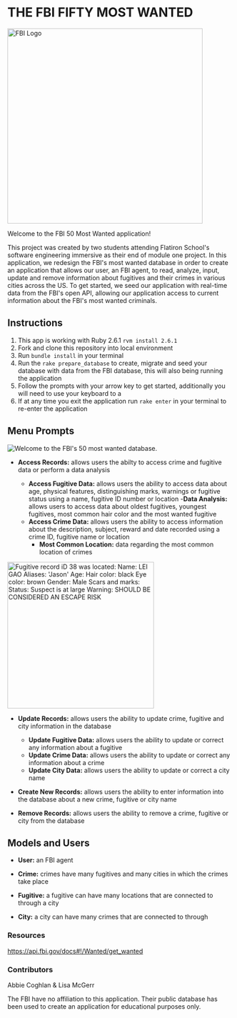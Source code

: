 # **THE FBI FIFTY MOST WANTED**

<img width="437" alt="FBI Logo" src="https://user-images.githubusercontent.com/73184313/104023303-10d8a380-5187-11eb-85cb-b19eb2dd6343.png">


Welcome to the FBI 50 Most Wanted application! 

This project was created by two students attending Flatiron School's software engineering immersive as their end of module one project. In this application, we redesign the FBI's most wanted database in order to create an application that allows our user, an FBI agent, to read, analyze, input, update and remove information about fugitives and their crimes in various cities across the US. To get started, we seed our application with real-time data from the FBI's open API, allowing our application access to current information about the FBI's most wanted criminals.


<!-- This application will allow the FBI to store, track, alter, and analyze the 50 most wanted criminals and their crimes.This is seeded with data from the FBI's 50 Most Wanted database. application allows FBI agents to read, analyze, input and remove details about crimes, fugitives and locations. All data has been taken from the FBI's public database and has been restructured for a better user story -->

## **Instructions**

1. This app is working with Ruby 2.6.1 ``` rvm install 2.6.1 ```
2. Fork and clone this repository into local environment
3. Run ``` bundle install ``` in your terminal 
4. Run the ``` rake prepare_database ``` to create, migrate and seed your database with data from the FBI database, this will also being running the application
5. Follow the prompts with your arrow key to get started, additionally you will need to use your keyboard to a 
6. If at any time you exit the application run ``` rake enter ``` in your terminal to re-enter the application


## **Menu Prompts**

![Welcome to the FBI's 50 most wanted database.](https://user-images.githubusercontent.com/73184313/104022455-ecc89280-5185-11eb-8483-c73971045781.jpg)

- **Access Records:** allows users the abilty to access crime and fugitive data or perform a data analysis
   
    - **Access Fugitive Data:** allows users the ability to access data about age, physical features, distinguishing marks, warnings or fugitive status using a name, fugitive ID number or location
        -**Data Analysis:** allows users to access data about oldest fugitives, youngest fugitives, most common hair color and the most wanted fugitive
    - **Access Crime Data:** allows users the ability to access information about the description, subject, reward and date recorded using a crime ID, fugitive name or location
        - **Most Common Location:** data regarding the most common location of crimes

<img width="328" alt="Fugitive record iD 38 was located:
Name: LEI GAO
Aliases: 'Jason'
Age: 
Hair color: black
Eye color: brown
Gender: Male
Scars and marks:
Status: Suspect is at large
Warning: SHOULD BE CONSIDERED AN ESCAPE RISK
" src="https://user-images.githubusercontent.com/73184313/104024522-dd971400-5188-11eb-862c-d2a72bb3577c.png"> 

- **Update Records:** allows users the ability to update crime, fugitive and city information in the database
    - **Update Fugitive Data:** allows users the ability to update or correct any information about a fugitive
    - **Update Crime Data:** allows users the ability to update or correct any information about a crime
    - **Update City Data:** allows users the ability to update or correct a city name

- **Create New Records:** allows users the ability to enter information into the database about a new crime, fugitive or city name 

- **Remove Records:** allows users the ability to remove a crime, fugitive or city from the database


## **Models and Users**

- **User:** an FBI agent

- **Crime:** crimes have many fugitives and many cities in which the crimes take place
- **Fugitive:** a fugitive can have many locations that are connected to through a city
- **City:** a city can have many crimes that are connected to through


<!-- To do
- the premise of the project is create an FBI database moving forward
- create photo file with screenshots from applicaion
- go into detail about methods and 
- database is seeded with data from 

 ‘rake prepare_database’ will create, migrate, seed, and start the app

‘rake enter’ will let them enter the app again if they exit

FBI data to seed data
FBI agent - user stories -->

### Resources
https://api.fbi.gov/docs#!/Wanted/get_wanted

### Contributors
Abbie Coghlan & Lisa McGerr

The FBI have no affiliation to this application. Their public database has been used to create an application for educational purposes only.